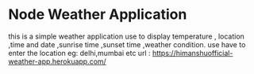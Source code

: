 # Node Weather Application
this is a simple weather application use to display temperature , location ,time and date ,sunrise time ,sunset time ,weather condition.
use have to enter the location eg: delhi,mumbai etc
url : https://himanshuofficial-weather-app.herokuapp.com/
